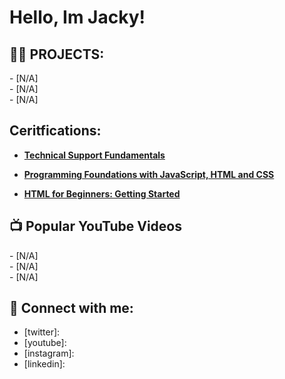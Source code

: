 <h1>Hello, Im Jacky!</h1>

<h2>👨‍💻 PROJECTS:</h2>
- [N/A] <br>
- [N/A] <br>
- [N/A] <br>
<h2> Ceritfications:</h2>

- [<b>Technical Support Fundamentals</b>](https://coursera.org/share/d21443e4ede0b81419ec88e1c455bf6b)<br>

- [<b>Programming Foundations with JavaScript, HTML and CSS</b>](https://coursera.org/share/66192bdceaa1db5b67ab7c3b401c89e9)<br>

- [<b>HTML for Beginners: Getting Started</b>](https://coursera.org/share/9d4165b783c0ccc5d8cb8be7ab040607)<br>

<h2>📺 Popular YouTube Videos</h2>
- [N/A] <br>
- [N/A] <br>
- [N/A] <br>

<h2> 🤳 Connect with me:</h2>

- [twitter]: 
- [youtube]: 
- [instagram]:
- [linkedin]: 
